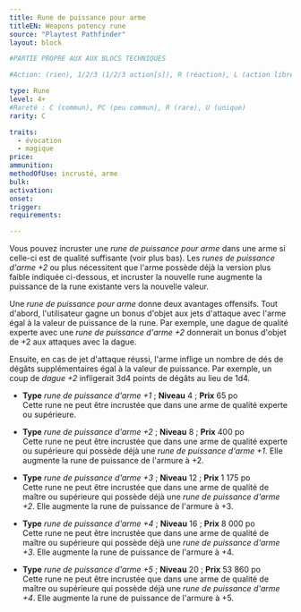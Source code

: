 ```yaml
---
title: Rune de puissance pour arme
titleEN: Weapons potency rune
source: "Playtest Pathfinder"
layout: block

#PARTIE PROPRE AUX AUX BLOCS TECHNIQUES

#Action: (rien), 1/2/3 (1/2/3 action[s]), R (réaction), L (action libre)

type: Rune
level: 4+
#Rareté : C (commun), PC (peu commun), R (rare), U (unique)
rarity: C

traits:
  - évocation
  - magique
price: 
ammunition:
methodOfUse: incrusté, arme
bulk:
activation:
onset:
trigger:
requirements:

---
```


Vous pouvez incruster une *rune de puissance pour arme* dans une arme si celle-ci est de qualité suffisante (voir plus bas). Les *runes de puissance d'arme +2* ou plus nécessitent que l'arme possède déjà la version plus faible indiquée ci-dessous, et incruster la nouvelle rune augmente la puissance de la rune existante vers la nouvelle valeur.

Une *rune de puissance pour arme* donne deux avantages offensifs. Tout d'abord, l'utilisateur gagne un bonus d'objet aux jets d'attaque avec l'arme égal à la valeur de puissance de la rune. Par exemple, une dague de qualité experte avec une *rune de puissance d'arme +2* donnerait un bonus d'objet de +2 aux attaques avec la dague.

Ensuite, en cas de jet d'attaque réussi, l'arme inflige un nombre de dés de dégâts supplémentaires égal à la valeur de puissance. Par exemple, un coup de *dague +2* infligerait 3d4 points de dégâts au lieu de 1d4.

* **Type** *rune de puissance d'arme +1* ; **Niveau** 4 ; **Prix** 65 po  
Cette rune ne peut être incrustée que dans une arme de qualité experte ou supérieure.

* **Type** *rune de puissance d'arme +2* ; **Niveau** 8 ; **Prix** 400 po  
Cette rune ne peut être incrustée que dans une arme de qualité experte ou supérieure qui possède déjà une *rune de puissance d'arme +1*. Elle augmente la rune de puissance de l'armure à +2.

* **Type** *rune de puissance d'arme +3* ; **Niveau** 12 ; **Prix** 1 175 po  
Cette rune ne peut être incrustée que dans une arme de qualité de maître ou supérieure qui possède déjà une *rune de puissance d'arme +2*. Elle augmente la rune de puissance de l'armure à +3.

* **Type** *rune de puissance d'arme +4* ; **Niveau** 16 ; **Prix** 8 000 po  
Cette rune ne peut être incrustée que dans une arme de qualité de maître ou supérieure qui possède déjà une *rune de puissance d'arme +3*. Elle augmente la rune de puissance de l'armure à +4.

* **Type** *rune de puissance d'arme +5* ; **Niveau** 20 ; **Prix** 53 860 po  
Cette rune ne peut être incrustée que dans une arme de qualité de maître ou supérieure qui possède déjà une *rune de puissance d'arme +4*. Elle augmente la rune de puissance de l'armure à +5.
